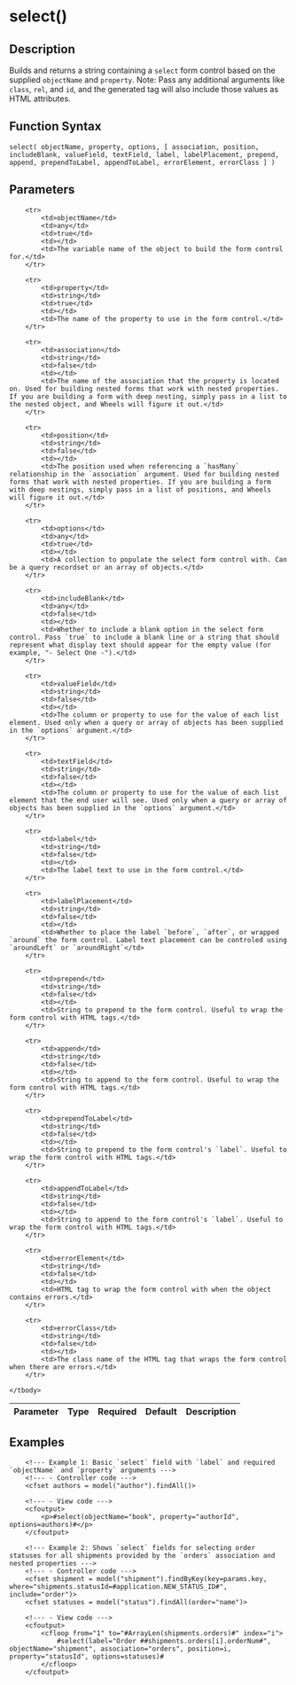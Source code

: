 # select()

## Description
Builds and returns a string containing a `select` form control based on the supplied `objectName` and `property`. Note: Pass any additional arguments like `class`, `rel`, and `id`, and the generated tag will also include those values as HTML attributes.

## Function Syntax
	select( objectName, property, options, [ association, position, includeBlank, valueField, textField, label, labelPlacement, prepend, append, prependToLabel, appendToLabel, errorElement, errorClass ] )


## Parameters
<table>
	<thead>
		<tr>
			<th>Parameter</th>
			<th>Type</th>
			<th>Required</th>
			<th>Default</th>
			<th>Description</th>
		</tr>
	</thead>
	<tbody>
		
		<tr>
			<td>objectName</td>
			<td>any</td>
			<td>true</td>
			<td></td>
			<td>The variable name of the object to build the form control for.</td>
		</tr>
		
		<tr>
			<td>property</td>
			<td>string</td>
			<td>true</td>
			<td></td>
			<td>The name of the property to use in the form control.</td>
		</tr>
		
		<tr>
			<td>association</td>
			<td>string</td>
			<td>false</td>
			<td></td>
			<td>The name of the association that the property is located on. Used for building nested forms that work with nested properties. If you are building a form with deep nesting, simply pass in a list to the nested object, and Wheels will figure it out.</td>
		</tr>
		
		<tr>
			<td>position</td>
			<td>string</td>
			<td>false</td>
			<td></td>
			<td>The position used when referencing a `hasMany` relationship in the `association` argument. Used for building nested forms that work with nested properties. If you are building a form with deep nestings, simply pass in a list of positions, and Wheels will figure it out.</td>
		</tr>
		
		<tr>
			<td>options</td>
			<td>any</td>
			<td>true</td>
			<td></td>
			<td>A collection to populate the select form control with. Can be a query recordset or an array of objects.</td>
		</tr>
		
		<tr>
			<td>includeBlank</td>
			<td>any</td>
			<td>false</td>
			<td></td>
			<td>Whether to include a blank option in the select form control. Pass `true` to include a blank line or a string that should represent what display text should appear for the empty value (for example, "- Select One -").</td>
		</tr>
		
		<tr>
			<td>valueField</td>
			<td>string</td>
			<td>false</td>
			<td></td>
			<td>The column or property to use for the value of each list element. Used only when a query or array of objects has been supplied in the `options` argument.</td>
		</tr>
		
		<tr>
			<td>textField</td>
			<td>string</td>
			<td>false</td>
			<td></td>
			<td>The column or property to use for the value of each list element that the end user will see. Used only when a query or array of objects has been supplied in the `options` argument.</td>
		</tr>
		
		<tr>
			<td>label</td>
			<td>string</td>
			<td>false</td>
			<td></td>
			<td>The label text to use in the form control.</td>
		</tr>
		
		<tr>
			<td>labelPlacement</td>
			<td>string</td>
			<td>false</td>
			<td></td>
			<td>Whether to place the label `before`, `after`, or wrapped `around` the form control. Label text placement can be controled using `aroundLeft` or `aroundRight`</td>
		</tr>
		
		<tr>
			<td>prepend</td>
			<td>string</td>
			<td>false</td>
			<td></td>
			<td>String to prepend to the form control. Useful to wrap the form control with HTML tags.</td>
		</tr>
		
		<tr>
			<td>append</td>
			<td>string</td>
			<td>false</td>
			<td></td>
			<td>String to append to the form control. Useful to wrap the form control with HTML tags.</td>
		</tr>
		
		<tr>
			<td>prependToLabel</td>
			<td>string</td>
			<td>false</td>
			<td></td>
			<td>String to prepend to the form control's `label`. Useful to wrap the form control with HTML tags.</td>
		</tr>
		
		<tr>
			<td>appendToLabel</td>
			<td>string</td>
			<td>false</td>
			<td></td>
			<td>String to append to the form control's `label`. Useful to wrap the form control with HTML tags.</td>
		</tr>
		
		<tr>
			<td>errorElement</td>
			<td>string</td>
			<td>false</td>
			<td></td>
			<td>HTML tag to wrap the form control with when the object contains errors.</td>
		</tr>
		
		<tr>
			<td>errorClass</td>
			<td>string</td>
			<td>false</td>
			<td></td>
			<td>The class name of the HTML tag that wraps the form control when there are errors.</td>
		</tr>
		
	</tbody>
</table>


## Examples
	
		<!--- Example 1: Basic `select` field with `label` and required `objectName` and `property` arguments --->
		<!--- - Controller code --->
		<cfset authors = model("author").findAll()>

		<!--- - View code --->
		<cfoutput>
		    <p>#select(objectName="book", property="authorId", options=authors)#</p>
		</cfoutput>

		<!--- Example 2: Shows `select` fields for selecting order statuses for all shipments provided by the `orders` association and nested properties --->
		<!--- - Controller code --->
		<cfset shipment = model("shipment").findByKey(key=params.key, where="shipments.statusId=#application.NEW_STATUS_ID#", include="order")>
		<cfset statuses = model("status").findAll(order="name")>

		<!--- - View code --->
		<cfoutput>
			<cfloop from="1" to="#ArrayLen(shipments.orders)#" index="i">
				#select(label="Order ##shipments.orders[i].orderNum#", objectName="shipment", association="orders", position=i, property="statusId", options=statuses)#
			</cfloop>
		</cfoutput>
